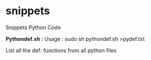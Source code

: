 snippets
========

Snippets Python Code

**Pythondef.sh :**
Usage : sudo sh pythondef.sh >pydef.txt

List all the def: functions from all python files
